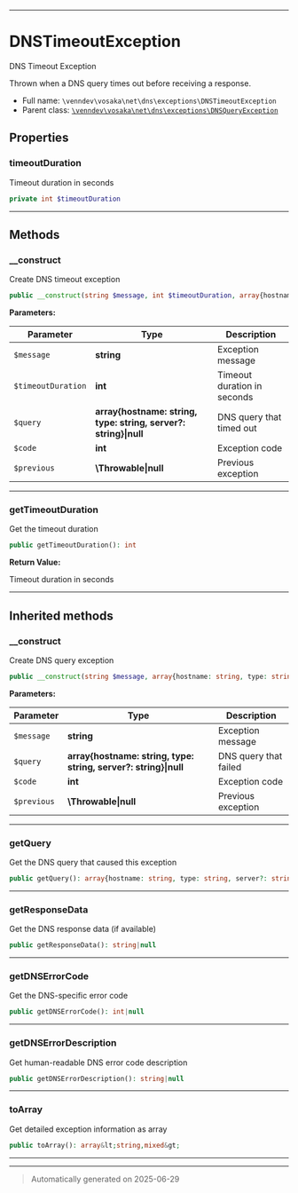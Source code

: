 ***

# DNSTimeoutException

DNS Timeout Exception

Thrown when a DNS query times out before receiving a response.

* Full name: `\venndev\vosaka\net\dns\exceptions\DNSTimeoutException`
* Parent class: [`\venndev\vosaka\net\dns\exceptions\DNSQueryException`](./DNSQueryException.md)



## Properties


### timeoutDuration

Timeout duration in seconds

```php
private int $timeoutDuration
```






***

## Methods


### __construct

Create DNS timeout exception

```php
public __construct(string $message, int $timeoutDuration, array{hostname: string, type: string, server?: string}|null $query = null, int $code, \Throwable|null $previous = null): mixed
```








**Parameters:**

| Parameter | Type | Description |
|-----------|------|-------------|
| `$message` | **string** | Exception message |
| `$timeoutDuration` | **int** | Timeout duration in seconds |
| `$query` | **array{hostname: string, type: string, server?: string}&#124;null** | DNS query that timed out |
| `$code` | **int** | Exception code |
| `$previous` | **\Throwable&#124;null** | Previous exception |





***

### getTimeoutDuration

Get the timeout duration

```php
public getTimeoutDuration(): int
```









**Return Value:**

Timeout duration in seconds




***


## Inherited methods


### __construct

Create DNS query exception

```php
public __construct(string $message, array{hostname: string, type: string, server?: string}|null $query = null, int $code, \Throwable|null $previous = null): mixed
```








**Parameters:**

| Parameter | Type | Description |
|-----------|------|-------------|
| `$message` | **string** | Exception message |
| `$query` | **array{hostname: string, type: string, server?: string}&#124;null** | DNS query that failed |
| `$code` | **int** | Exception code |
| `$previous` | **\Throwable&#124;null** | Previous exception |





***

### getQuery

Get the DNS query that caused this exception

```php
public getQuery(): array{hostname: string, type: string, server?: string}|null
```












***

### getResponseData

Get the DNS response data (if available)

```php
public getResponseData(): string|null
```












***

### getDNSErrorCode

Get the DNS-specific error code

```php
public getDNSErrorCode(): int|null
```












***

### getDNSErrorDescription

Get human-readable DNS error code description

```php
public getDNSErrorDescription(): string|null
```












***

### toArray

Get detailed exception information as array

```php
public toArray(): array&lt;string,mixed&gt;
```












***


***
> Automatically generated on 2025-06-29
